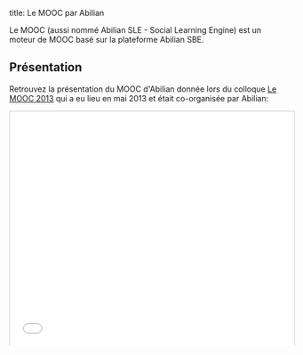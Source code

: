 title: Le MOOC par Abilian

Le MOOC (aussi nommé Abilian SLE - Social Learning Engine) est un moteur de MOOC basé sur la plateforme Abilian SBE.

## Présentation

Retrouvez la présentation du MOOC d'Abilian donnée lors du colloque [Le MOOC 2013](http://workshop.lemooc.com/fr/) qui a eu lieu en mai 2013 et était co-organisée par Abilian:

<iframe src="//www.slideshare.net/slideshow/embed_code/22247461?rel=0" width="512" height="421" frameborder="0" marginwidth="0" marginheight="0" scrolling="no" style="border:1px solid #CCC;border-width:1px 1px 0;margin-bottom:5px" allowfullscreen webkitallowfullscreen mozallowfullscreen> </iframe>

